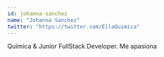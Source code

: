 ```yaml
---
id: johanna-sanchez
name: "Johanna Sanchez"
twitter: "https://twitter.com/EllaQuimica"
---
```


Química & Junior FullStack Developer. Me apasiona
